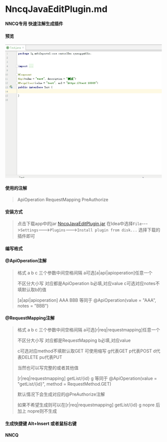 # NncqJavaEditPlugin.md
**NNCQ专用 快速注解生成插件**

#### 预览
![](https://github.com/conesat/NncqJavaEditPlugin/blob/master/img/nncq.gif)

#### 使用的注解

>  ApiOperation RequestMapping PreAuthorize

#### 安装方式
 
>  点击下载app中的jar [NncqJavaEditPlugin.jar](https://github.com/conesat/NncqJavaEditPlugin/blob/master/app/)
>  在Idea中选择`File`--->`Settings`--->`Plugins`--->`Install plugin from disk...` 选择下载的插件即可

#### 编写格式

#### @ApiOperation注解
>
> 格式  a b c 三个参数中间空格间隔 a可选[a|api|apioperation]任意一个
>
> 不区分大小写 对应都是ApiOperation b必填,对应value c可选对应notes不填默认取b的值
>
> [a|api|apioperation] AAA BBB 等同于 @ApiOperation(value = "AAA", notes = "BBB") 

#### @RequestMapping注解
>
> 格式  a b c 三个参数中间空格间隔 a可选[r|req|requestmapping]任意一个
>
> 不区分大小写 对应都是RequestMapping b必填,对应value 
>
> c可选对应method不填默认取GET  可使用缩写 g代表GET p代表POST d代表DELETE pu代表PUT 
>
> 当然也可以写完整的或者其他值
>
> [r|req|requestmapping] getList/{id} g 等同于 @ApiOperation(value = "getList/{id}", method = RequestMethod.GET) 
>
> 默认情况下会生成对应的@PreAuthorize注解 
>
> 如果不希望生成则可以在[r|req|requestmapping] getList/{id} g nopre 后加上 nopre则不生成
>


#### 生成快捷键 Alt+Insert 或者鼠标右键

#### NNCQ
